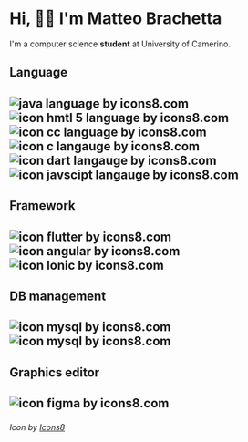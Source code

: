 
<h1>Hi, 👋🏻 I'm Matteo Brachetta</h1>
<p>
I'm a computer science <b>student</b> at University of Camerino.
</p>

<section>
     <h2>Language<h2>
     <p>
     <img src="https://img.icons8.com/color/48/java-coffee-cup-logo--v1.png" alt="java language by icons8.com"
     title="java language"/> 
     <img src="https://img.icons8.com/color/48/html-5--v1.png" alt="icon hmtl 5 language by icons8.com"title="html 5 language"/> 
          <img src="https://img.icons8.com/color/48/null/css3.png" alt="icon cc language by icons8.com"title="css language"/> 
     <img src="https://img.icons8.com/color/48/c-programming.png" alt="icon c langauge by icons8.com"title="C language"/> 
     <img src="https://img.icons8.com/color/48/dart.png" alt="icon dart langauge by icons8.com"title="dart language"/> 
          <img src="https://img.icons8.com/color/48/null/javascript--v1.png" alt="icon javscipt langauge by icons8.com"title="Javascript language"/>  
     </p>     
</section>

<section>
     <h2>Framework<h2>
     <p>
     <img src="https://img.icons8.com/color/48/flutter.png"alt="icon flutter by icons8.com"title="flutter"/> 
     <img src="https://img.icons8.com/fluency/48/null/angularjs.png" title="Angular"alt="icon angular by icons8.com"/> 
     <img src="https://img.icons8.com/color/48/null/ionic.png"title="Ionic"alt="icon Ionic by icons8.com"/> 
     </p>
</section>

<section>
     <h2>DB management<h2> 
     <p>
     <img src="https://img.icons8.com/fluency/48/mysql-logo.png"alt="icon mysql by icons8.com"title="mysql"/> 
     <img src="https://img.icons8.com/color/48/firebase.png"alt="icon mysql by icons8.com"title="firebase"/> 
     </p>  
</section>

<section>
     <h2>Graphics editor<h2>
     <p>
     <img src="https://img.icons8.com/fluency/48/figma.png"alt="icon figma by icons8.com"title="Figma"/> 
     </p>    
</section>

<i>Icon by <a target="_blank" href="https://icons8.com">Icons8</a></i>


